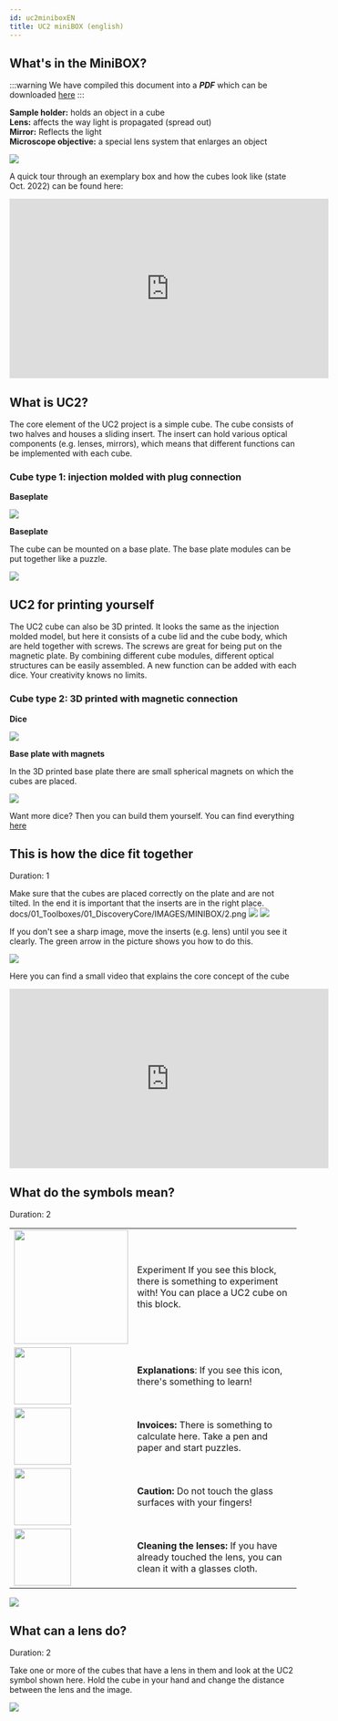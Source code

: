 ```yaml
---
id: uc2miniboxEN
title: UC2 miniBOX (english)
---
```




## What's in the MiniBOX?

:::warning
We have compiled this document into a ***PDF*** which can be downloaded <a href="/IMAGES/MINIBOX/Manual_Corebox_EM.pdf" target="_blank" >here</a>
:::

**Sample holder:** holds an object in a cube\
**Lens:** affects the way light is propagated (spread out)\
**Mirror:** Reflects the light\
**Microscope objective:** a special lens system that enlarges an object

![](./IMAGES/MINIBOX/1.png)

A quick tour through an exemplary box and how the cubes look like (state Oct. 2022) can be found here:

<iframe width="560" height="315" src="https://www.youtube.com/embed/NZZ6n620eV0" title="YouTube video player" frameborder="0" allow="accelerometer; autoplay; clipboard-write; encrypted-media; gyroscope; picture-in-picture" allowfullscreen></iframe>


## What is UC2?

The core element of the UC2 project is a simple cube.
The cube consists of two halves and houses a sliding insert.
The insert can hold various optical components (e.g. lenses, mirrors), which means that different functions can be implemented with each cube.

### Cube type 1: injection molded with plug connection

**Baseplate**

![](./IMAGES/MINIBOX/2.png)

**Baseplate**

The cube can be mounted on a base plate. The base plate modules can be put together like a puzzle.

![](./IMAGES/MINIBOX/4.png)


## UC2 for printing yourself

The UC2 cube can also be 3D printed. It looks the same as the injection molded model, but here it consists of a cube lid and the cube body, which are held together with screws. The screws are great for being put on the magnetic plate. By combining different cube modules, different optical structures can be easily assembled. A new function can be added with each dice. Your creativity knows no limits.

### Cube type 2: 3D printed with magnetic connection

**Dice**

![](./IMAGES/MINIBOX/4.png)


**Base plate with magnets**

In the 3D printed base plate there are small spherical magnets on which the cubes are placed.

![](./IMAGES/MINIBOX/5.png)


Want more dice? Then you can build them yourself. You can find everything [here](https://github.com/openUC2/UC2-GIT)



## This is how the dice fit together
Duration: 1

Make sure that the cubes are placed correctly on the plate and are not tilted. In the end it is important that the inserts are in the right place.
docs/01_Toolboxes/01_DiscoveryCore/IMAGES/MINIBOX/2.png
![](./IMAGES/MINIBOX/6.png)
![](IMAGES/MINIBOX/2.png)


If you don't see a sharp image, move the inserts (e.g. lens) until you see it clearly. The green arrow in the picture shows you how to do this.

![](./IMAGES/MINIBOX/7.png)


Here you can find a small video that explains the core concept of the cube

<iframe width="560" height="315" src="https://www.youtube.com/embed/Yl0lgNJu_AQ" title="YouTube video player" frameborder="0" allow="accelerometer; autoplay; clipboard-write; encrypted-media; gyroscope; picture-in-picture" allowfullscreen></iframe>


## What do the symbols mean?
Duration: 2

|||
|----|-----|
|<img src="/IMAGES/MINIBOX/I1.png" width="200"/>|Experiment If you see this block, there is something to experiment with! You can place a UC2 cube on this block. |
|<img src="/IMAGES/MINIBOX/I2.png" width="100"/>|**Explanations**: If you see this icon, there's something to learn! |
|<img src="/IMAGES/MINIBOX/I3.png" width="100"/>|**Invoices:** There is something to calculate here. Take a pen and paper and start puzzles. |
|<img src="/IMAGES/MINIBOX/I4.png" width="100"/>|**Caution:** Do not touch the glass surfaces with your fingers! |
|<img src="/IMAGES/MINIBOX/I5.png" width="100"/>|**Cleaning the lenses:** If you have already touched the lens, you can clean it with a glasses cloth. |

![](./IMAGES/MINIBOX/I6.png)


## What can a lens do?
Duration: 2

Take one or more of the cubes that have a lens in them and look at the UC2 symbol shown here. Hold the cube in your hand and change the distance between the lens and the image.

![](./IMAGES/MINIBOX/8.png)
